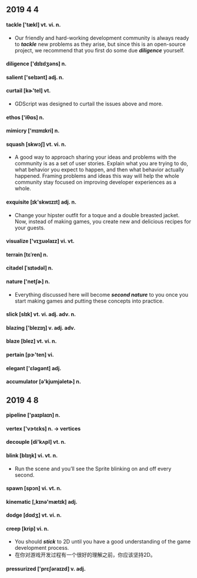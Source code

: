 ## 2019 4 4

#### tackle ['tækl] vt. vi. n.

- Our friendly and hard-working development community is always ready to ***tackle*** new problems as they arise, but since this is an open-source project, we recommend that you first do some due ***diligence*** yourself.

#### diligence ['dɪlɪdʒəns] n.

#### salient ['selɪənt] adj. n.

#### curtail [kɚ'tel] vt.

- GDScript was designed to curtail the issues above and more.

#### ethos ['iθɑs] n.

#### mimicry ['mɪmɪkri] n.

#### squash [skwɔʃ] vt. vi. n.

- A good way to approach sharing your ideas and problems with the community is as a set of user stories. Explain what you are trying to do, what behavior you expect to happen, and then what behavior actually happened. Framing problems and ideas this way will help the whole community stay focused on improving developer experiences as a whole.

#### exquisite [ɪk'skwɪzɪt] adj. n.

- Change your hipster outfit for a toque and a double breasted jacket. Now, instead of making games, you create new and delicious recipes for your guests.

#### visualize ['vɪʒuəlaɪz] vi. vt.

#### terrain [tɛˈren] n.

#### citadel [ˈsɪtədəl] n.

#### nature ['netʃɚ] n.

- Everything discussed here will become ***second nature*** to you once you start making games and putting these concepts into practice.

#### slick [slɪk] vt. vi. adj. adv. n.

#### blazing ['blezɪŋ] v. adj. adv.

#### blaze [blez] vt. vi. n.

#### pertain [pɝ'ten] vi.

#### elegant ['ɛləgənt] adj.

#### accumulator [ə'kjumjəletɚ] n.

## 2019 4 8

#### pipeline ['paɪplaɪn] n.

#### vertex ['vɝtɛks] n. -> vertices

#### decouple [di'kʌpl] vt. n.

#### blink [blɪŋk] vi. vt. n.

- Run the scene and you’ll see the Sprite blinking on and off every second.

#### spawn [spɔn] vi. vt. n.

#### kinematic [,kɪnə'mætɪk] adj.

#### dodge [dɑdʒ] vt. vi. n.

#### creep [krip] vi. n.

- You should ***stick*** to 2D until you have a good understanding of the game development process.
- 在你对游戏开发过程有一个很好的理解之前，你应该坚持2D。

#### pressurized ['prɛʃəraɪzd] v. adj.